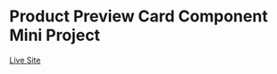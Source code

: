 # Product Preview Card Component Mini Project

<a href = "https://ankitnsk178.github.io/Product-Preview-Card-Component-Mini-Project/index.html">Live Site</a>